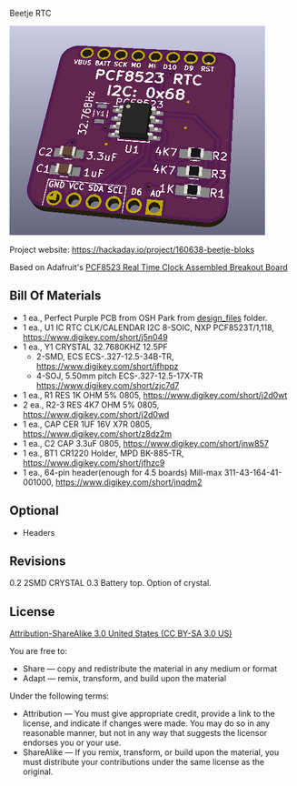 Beetje RTC

![Beetje Block](project.png) 

Project website: https://hackaday.io/project/160638-beetje-bloks

Based on Adafruit's [PCF8523 Real Time Clock Assembled Breakout Board](https://www.adafruit.com/product/3295)


Bill Of Materials
----------------
  
- 1 ea., Perfect Purple PCB from OSH Park from [design_files](design_files/) folder.
- 1 ea., U1 IC RTC CLK/CALENDAR I2C 8-SOIC, NXP PCF8523T/1,118, https://www.digikey.com/short/j5n049
- 1 ea., Y1 CRYSTAL 32.7680KHZ 12.5PF 
	- 2-SMD, ECS ECS-.327-12.5-34B-TR, https://www.digikey.com/short/jfhppz
	- 4-SOJ, 5.50mm pitch ECS-.327-12.5-17X-TR https://www.digikey.com/short/zjc7d7
- 1 ea., R1 RES 1K OHM 5% 0805, https://www.digikey.com/short/j2d0wt
- 2 ea., R2-3 RES 4K7 OHM 5% 0805, https://www.digikey.com/short/j2d0wd 
- 1 ea., CAP CER 1UF 16V X7R 0805, https://www.digikey.com/short/z8dz2m
- 1 ea., C2 CAP 3.3uF 0805, https://www.digikey.com/short/jnw857
- 1 ea., BT1 CR1220 Holder, MPD BK-885-TR, https://www.digikey.com/short/jfhzc9
- 1 ea., 64-pin header(enough for 4.5 boards) Mill-max 311-43-164-41-001000, https://www.digikey.com/short/jnqdm2

Optional
----------------

- Headers


Revisions
------------------
0.2 2SMD CRYSTAL
0.3 Battery top.  Option of crystal.


License
----------------
[Attribution-ShareAlike 3.0 United States (CC BY-SA 3.0 US)](https://creativecommons.org/licenses/by-sa/3.0/us/)

You are free to:

- Share — copy and redistribute the material in any medium or format
- Adapt — remix, transform, and build upon the material

Under the following terms:

- Attribution — You must give appropriate credit, provide a link to the license, and indicate if changes were made. You may do so in any reasonable manner, but not in any way that suggests the licensor endorses you or your use.
- ShareAlike — If you remix, transform, or build upon the material, you must distribute your contributions under the same license as the original.